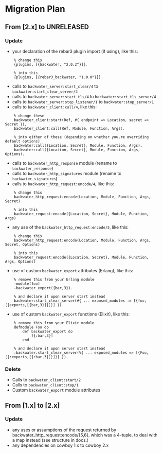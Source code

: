 # Migration Plan

## From [2.x] to UNRELEASED
### Update
- your declaration of the rebar3 plugin import (if using), like this:
```
    % change this
    {plugins, [{backwater, "2.0.2"}]}.

    % into this
    {plugins, [{rebar3_backwater, "1.0.0"}]}.
```
- calls to `backwater_server:start_clear/4` to `backwater:start_clear_server/4`
- calls to `backwater_server:start_tls/4` to `backwater:start_tls_server/4`
- calls to `backwater_server:stop_listener/1` to `backwater:stop_server/1`
- calls to `backwater_client:call/4`, like this:
```
    % change these
    backwater_client:start(Ref, #{ endpoint => Location, secret => Secret }),
    backwater_client:call(Ref, Module, Function, Args).

    % into either of these (depending on whether you.re overriding default options)
    backwater:call({Location, Secret}, Module, Function, Args).
    backwater:call({Location, Secret}, Module, Function, Args, Options).
```
- calls to `backwater_http_response` module (rename to `backwater_response`)
- calls to `backwater_http_signatures` module (rename to `backwater_signatures`)
- calls to `backwater_http_request:encode/4`, like this:
```
    % change this
    backwater_http_request:encode(Location, Module, Function, Args, Secret)

    % into this
    backwater_request:encode({Location, Secret}, Module, Function, Args)
```
- any use of the `backwater_http_request:encode/5`, like this:
```
    % change this
    backwater_http_request:encode(Location, Module, Function, Args, Secret, Options)

    % into this
    backwater_request:encode({Location, Secret}, Module, Function, Args, Options)
```
- use of custom `backwater_export` attributes (Erlang), like this:
```
    % remove this from your Erlang module
    -module(foo)
    -backwater_export({bar,3}).

    % and declare it upon server start instead
    backwater:start_clear_server(#{ ... exposed_modules := [{foo, [{exports,[{bar,3}]}]}] }).
```
- use of custom `backwater_export` functions (Elixir), like this:
```
    % remove this from your Elixir module
    defmodule Foo do
        def backwater_export do
            [{:bar,3}]
        end

    % and declare it upon server start instead
    :backwater.start_clear_server(%{ ... exposed_modules => [{Foo, [{:exports,[{:bar,3}]}]}] }).
```
### Delete
- Calls to `backwater_client:start/2`
- Calls to `backwater_client:stop/1`
- Custom `backwater_export` module attributes

## From [1.x] to [2.x]
### Update
- any uses or assumptions of the request returned by backwater_http_request:encode/{5,6}, which was a 4-tuple, to deal with a map instead (see structure in docs.)
- any dependencies on cowboy 1.x to cowboy 2.x
